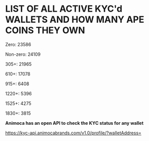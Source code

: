 # LIST OF ALL ACTIVE KYC'd WALLETS AND HOW MANY APE COINS THEY OWN

Zero: 23586

Non-zero: 24109

305+: 21965

610+: 17078

915+: 6408

1220+: 5396

1525+: 4275

1830+: 3815

**Animoca has an open API to check the KYC status for any wallet**

https://kyc-api.animocabrands.com/v1.0/profile/?walletAddress=